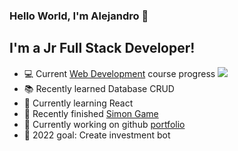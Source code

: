 ### Hello World, I'm Alejandro :wave:

## I'm a Jr Full Stack Developer!

- :computer: Current [Web Development](https://www.udemy.com/course/the-complete-web-development-bootcamp/) course progress ![](https://us-central1-progress-markdown.cloudfunctions.net/progress/82)
- :books: Recently learned Database CRUD
- :seedling: Currently learning React
- :gift: Recently finished [Simon Game](https://aatayde.github.io/Simon/)
- :wrench: Currently working on github [portfolio](https://aatayde.github.io)
- :dart: 2022 goal: Create investment bot
